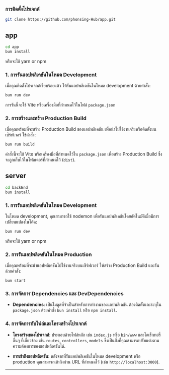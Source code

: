
### การติดตั้งโปรเจกต์

```bash
git clone https://github.com/phonsing-Hub/app.git
```
## app

```bash
cd app
bun install
```
หรือจะใช้ yarn or npm 

### 1. การรันแอปพลิเคชันในโหมด Development

เมื่อคุณติดตั้งโปรเจกต์เรียบร้อยแล้ว ให้รันแอปพลิเคชันในโหมด development ด้วยคำสั่ง:

```bash
bun run dev
```
การรันนี้จะใช้ Vite หรือเครื่องมือที่กำหนดไว้ในไฟล์ `package.json` 

### 2. การสร้างและสร้าง Production Build

เมื่อคุณพร้อมที่จะสร้าง Production Build ของแอปพลิเคชัน เพื่อนำไปใช้งานจริงหรือติดตั้งบนเซิร์ฟเวอร์ ใช้คำสั่ง:

```bash
bun run build
```

คำสั่งนี้จะใช้ Vite หรือเครื่องมือที่กำหนดไว้ใน `package.json` เพื่อสร้าง Production Build ซึ่งจะถูกเก็บไว้ในโฟลเดอร์ที่กำหนดไว้ (`dist`).


## server

```bash
cd backEnd
bun install
```
### 1. การรันแอปพลิเคชันในโหมด Development

ในโหมด development, คุณสามารถใช้ nodemon เพื่อรันแอปพลิเคชันโดยอัตโนมัติเมื่อมีการเปลี่ยนแปลงในโค้ด:

```bash
bun run dev
```
หรือจะใช้ yarn or npm

### 2. การรันแอปพลิเคชันในโหมด Production

เมื่อคุณพร้อมที่จะนำแอปพลิเคชันไปใช้งานจริงบนเซิร์ฟเวอร์ ให้สร้าง Production Build และรันด้วยคำสั่ง:

```bash
bun start
```

### 3. การจัดการ Dependencies และ DevDependencies

- **Dependencies**: เป็นโมดูลที่จำเป็นสำหรับการทำงานของแอปพลิเคชัน ต้องติดตั้งและระบุใน `package.json` ด้วยคำสั่ง `bun install` หรือ `npm install`.

### 4. การจัดการกับไฟล์และโครงสร้างโปรเจกต์

- **โครงสร้างของโปรเจกต์**: ประกอบด้วยไฟล์หลัก เช่น `index.js` หรือ `bin/www` และไดเร็กทอรี่อื่นๆ ที่เกี่ยวข้อง เช่น `routes`, `controllers`, `models` ซึ่งเป็นสิ่งที่คุณสามารถปรับแต่งตามความต้องการของแอปพลิเคชันได้.

- **การเข้าถึงแอปพลิเคชัน**: หลังจากที่รันแอปพลิเคชันในโหมด development หรือ production คุณสามารถเข้าถึงผ่าน URL ที่กำหนดไว้ (เช่น `http://localhost:3000`).

---
